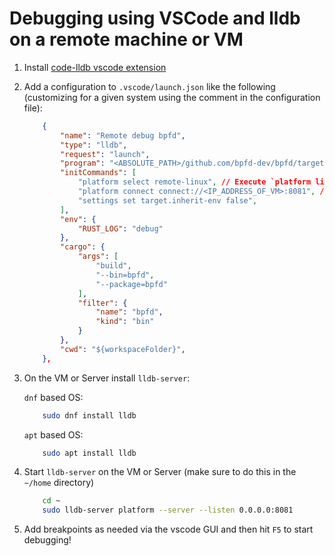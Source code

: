 # Debugging using VSCode and lldb on a remote machine or VM 

1. Install [code-lldb vscode extension](https://marketplace.visualstudio.com/items?itemName=vadimcn.vscode-lldb)
2. Add a configuration to `.vscode/launch.json` like the following (customizing for a given system using the comment in the configuration file):

    ```json
        {
            "name": "Remote debug bpfd",
            "type": "lldb",
            "request": "launch",
            "program": "<ABSOLUTE_PATH>/github.com/bpfd-dev/bpfd/target/debug/bpfd", // Local path to latest debug binary.
            "initCommands": [
                "platform select remote-linux", // Execute `platform list` for a list of available remote platform plugins.
                "platform connect connect://<IP_ADDRESS_OF_VM>:8081", // replace <IP_ADDRESS_OF_VM>
                "settings set target.inherit-env false",
            ],
            "env": {
                "RUST_LOG": "debug"
            },
            "cargo": {
                "args": [
                    "build",
                    "--bin=bpfd",
                    "--package=bpfd"
                ],
                "filter": {
                    "name": "bpfd",
                    "kind": "bin"
                }
            },
            "cwd": "${workspaceFolder}",
        },
    ``` 

3. On the VM or Server install `lldb-server`:

    `dnf` based OS:
    ```bash
        sudo dnf install lldb
    ```

    `apt` based OS:

    ```bash
        sudo apt install lldb
    ```

4. Start `lldb-server` on the VM or Server (make sure to do this in the `~/home` directory)

    ```bash
        cd ~
        sudo lldb-server platform --server --listen 0.0.0.0:8081
    ```

5. Add breakpoints as needed via the vscode GUI and then hit `F5` to start debugging!
